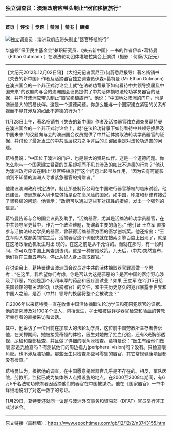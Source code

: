 ### 独立调查员：澳洲政府应带头制止“器官移植旅行”

---

#### [首页](../../../..?n3743155) &nbsp;|&nbsp; [评论](../../../../../epoch-comment?n3743155) &nbsp;|&nbsp; [专题](../../../../../epoch-special?n3743155) &nbsp;|&nbsp; [禁闻](../../../../../epoch-news?n3743155) &nbsp;|&nbsp; [禁书](../../../../../books?n3743155) &nbsp;|&nbsp; [翻墙](https://github.com/gfw-breaker/nogfw/blob/master/README.md?n3743155)


<div><img alt="独立调查员：澳洲政府应带头制止“器官移植旅行”" class="attachment-djy_600_400 size-djy_600_400 wp-post-image" src="https://i.epochtimes.com/assets/uploads/2012/12/1212020001202366-600x400.jpg"/>
<div class="caption">
 <p>
  华盛顿“保卫民主基金会”兼职研究员、《失去新中国》一书的作者伊森•葛特曼（Ethan Gutmann ）在澳法轮功团体堪培拉集会上演讲（摄影：何蔚/大纪元）
 </p>
</div></div><hr/><div class="post_content" id="artbody" itemprop="articleBody">
 <!-- article content begin -->
 <p>
  【大纪元2012年12月02日讯】（大纪元记者索尼亚/何蔚悉尼报导）著名畅销书《失去的新中国》作者及活摘器官独立调查员伊森•葛特曼 (Mr Ethan Gutmann)在澳洲国会的一个非正式讨论会上就“在法轮功背景下如何看待中共领导换届及中国未来”的议题向与会的澳洲国会议员提供了中共活体摘取法轮功学员器官的证据，并呼吁澳洲应带头制止“器官移植旅行”。他说：“中国地处澳洲的门户，也是澳洲最大的贸易伙伴。这是一个道德问题。你怎么能与一个国家建立紧密的关系却视而不见其涉及的如此不道德的行为？”
 </p>
 <p>
  11月28日上午，著名畅销书《失去的新中国》作者及活摘器官独立调查员葛特曼在澳洲国会的一个非正式讨论会上，就“在法轮功背景下如何看待中共领导换届及中国未来”的议题向与会的澳洲国会议员提供了中共活体摘取法轮功学员器官的证据，并讨论了最近发生的中共高层权力之争背后的关键因素是对法轮功迫害的问题。
 </p>
 <p>
  葛特曼说：“中国位于澳洲的门户，也是最大的贸易伙伴。这是一个道德问题。你怎么能与一个国家建立紧密的关系却视而不见其涉及的如此不道德的行为？”他认为澳洲政府应该在制止“器官移植旅行”这个问题上起带头作用，“因为它有可能影响到不知情的澳洲人寻求紧急器官的捐赠者。”
 </p>
 <p>
  他建议澳洲政府制定法律，制止那些制药公司在中国进行器官移植的临床试验。他还建议，澳洲旅客入境卡应包括是否在高风险的国家，如中国，印度和菲律宾接受了肾移植的问题。他表示：“政府可以通过这些非对抗性的措施，发出一个强烈的信息。”
 </p>
 <p>
  葛特曼告诉与会的国会议员及助手，“活摘器官，尤其是活摘法轮功学员器官，在中共领导层更替中，作为一个政治难题，扮演着主要的角色。” 他引证
  <ok href="https://www.epochtimes.com/gb/tag/%E7%8E%8B%E7%AB%8B%E5%86%9B.html">
   王立军
  </ok>
  直接参与活摘法轮功学员的器官，曾获得活摘器官方面的医学创新奖。他还指出：“王立军闯入成都美领馆之后，活摘器官这个词很快就在搜索引擎百度上出现了，就是在这场政治危机发生时出 现的。在这之前是从不允许的。而就在那时，有一段时间，你可以在中国上网查到该词。这是一种冒险政策。几天后，(中共)突然宣布，他们将在三至五年内，停止从犯人身上摘取器官。”
 </p>
 <p>
  在讨论会上，葛特曼建议澳洲国会议员对中共的活体摘取器官罪恶做一个思考：“在这里，我希望你们考虑，你是否认为这是邪恶的？是否中国的医疗野心涉及了罪恶，特别是那个利润丰厚的药品和医疗测试业？如果
  <ok href="https://www.epochtimes.com/gb/tag/%E7%8E%8B%E7%AB%8B%E5%86%9B.html">
   王立军
  </ok>
  在2月15日给美国领馆的有关法轮功（活摘器官）的文件，和中共历史悠久的犯罪暴露于世界和中国人之前，是否（中共）领导的换届将整个会被改变？”
 </p>
 <p>
  自2006年以来葛特曼一直在收集中国活体摘取法轮功学员和死囚犯器官的证据。他的研究涉及对100多个证人，包括医生，护士和被做详尽器官检查和验血的劳教所幸存者的直接采访和谈话。
 </p>
 <p>
  其中，他采访了一位目前在加拿大的法轮功学员，这位前中国劳教所幸存者告诉他，在关押期间，她被接受奇怪的体检，医生对她做了抽血化验，还有X光胸部透视，尿检和腹部检查，并且做了详细的眼角膜检查。葛特曼说：“医生有给他们做眼 部追光检查吗？有测试他们的周边视力(peripheral vision)吗？没有。只检查眼角膜。也不涉及脑功能。那些医生只检查那些可零售的器官，其它常规健康项目都没有检查。”
 </p>
 <p>
  葛特曼认为，根据他的调查，在中国愿意捐赠器官几乎是不存在的。相反，军队医院，劳教所，监狱已成为集体杀人点播设施的地点。在2000至2008年期间，有6万5千名法轮功修炼者因活摘他们的器官在中国被谋杀。他在《国家器官》一书中详细地说明了对这一数字的考证。
 </p>
 <p>
  11月29日，葛特曼还就同一议题与澳洲外交事务和贸易部（DFAT）官员举行非正式讨论会。
 </p>
 <p>
 </p>
 <!-- article content end -->
 <div id="below_article_ad">
 </div>
</div>


---

原文链接（需翻墙）：https://www.epochtimes.com/gb/12/12/2/n3743155.htm
